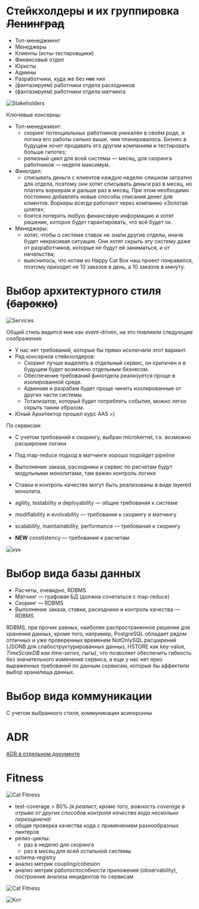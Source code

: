 # Стейкхолдеры и их группировка ~~Ленинград~~

- Топ-менеджмент
- Менеджеры
- Клиенты (коты-тестировщики)
- Финансовый отдел
- Юристы
- Админы
- Разработчики, куда же без ~~нас~~ них
- (фантазируем) работники отдела расходников
- (фантазируем) работники отдела матчинга

![Stakeholders](figures/stakeholders.drawio.png)

Ключевые консерны:
- Топ-менеджмент:
  - скоринг потенциальных работников уникален в своём роде, и логика его работы сильно выше, чем планировалось. Бизнес в будущем хочет продавать его другим компаниям и тестировать больше гипотез;
  - релизный цикл для всей системы — месяц, для скоринга работников — неделя максимум.
- Финотдел: 
  - списывать деньги с клиентов каждую неделю слишком затратно для отдела, поэтому они хотят списывать деньги раз в месяц, но платить воркерам и дальше раз в месяц. При этом необходимо постоянно добавлять новые способы списания денег для клиентов. Воркеры всегда работают через компанию «Золотая шляпа»;
  - боятся потерять любую финансовую информацию и хотят решение, которое будет гарантировать, что всё будет ок.
- Менеджеры:
    - хотят, чтобы о системе ставок не знали другие отделы, иначе будет некрасивая ситуация. Они хотят скрыть эту систему даже от разработчиков, которые не будут ей заниматься, и от начальства;
    - выяснилось, что котам из Happy Cat Box наш проект понравился, поэтому приходит не 10 заказов в день, а 10 заказов в минуту.

# Выбор архитектурного стиля ~~(барокко)~~
![Services](figures/services-style.drawio.png)

Общий стиль видится мне как event-driven, на это повлияли следующие соображения:
- У нас нет требований, которые бы прямо исключали этот вариант.
- Ряд консернов стейкхолдеров:
  - Скоринг лучше выделять в отдельный сервис, он критичен и в будущем будет возможно отдельным бизнесом.
  - Обеспечение требований финотдела реализуется проще в изолированной среде.
  - Админам и разрабам будет проще чинить изолированные от других части системы.
  - Тотализатор, который будет потреблять события, можно легко скрыть таким образом.
- Юный Архитектор прошел курс АА5 =)

По сервисам:
- С учетом требований к скорингу, выбран microkernel, т.к. возможно расширение логики
- Под map-reduce подход в матчинге хорошо подойдет pipeline
- Выполнение заказа, расходники и сервис по расчетам будут модульными монолитами, там важен контроль логики
- Ставки и контроль качества могут быть реализованы в виде layered монолита.

- agility, testability и deployability — общие требования к системе
- modifiability и evolvability — требования к скорингу и матчингу
- scalability, maintainability, performance — требования к скорингу
- **NEW** constistency — требование к расчетам

![ьуь](figures/meme1.png)

# Выбор вида базы данных
- Расчеты, очевидно, RDBMS
- Матчинг — графовая БД (должна сочетаться с map-reduce)
- Скоринг — RDBMS
- Выполнение заказа, ставки, расходники и контроль качества — RDBMS

RDBMS, при прочих равных, наиболее распространенное решение для хранения данных, кроме того, например, PostgreSQL обладает рядом отличных и уже проверенных временем NotOnlySQL расширений (JSONB для слабоструктурированных данныз, HSTORE как key-value, *TimeScaleDB как time-series, гыгы)*, что позволяет обеспечить гибкость без значительного изменения сервиса, а еще у нас нет ярко выраженных требований по данным сервисам, которые бы аффектили выбор хранилища данных.

# Выбор вида коммуникации

С учетом выбранного стиля, коммуникации асинхронны

# ADR

[ADR в отдельном документе](adr.md)

# Fitness
![Cat Fitness](figures/cat_fitness2.png)
- test-coverage > 80% *(я реалист, кроме того, важность coverage в отрыве от других способов контроля качества кода несколько переоценена)*
- общая проверка качества кода с применением разнообразных линтеров
- релиз-циклы:
  - раз в неделю для скоринга
  - раз в месяц для всей остальной системы
- schema-registry
- анализ метрик coupling/cohesion
- анализ метрик работоспособности приложения (observability), построение анализа инцидентов по сервисам

![Cat Fitness](figures/cat_fitness.png)


![Кот](figures/meme2.png)